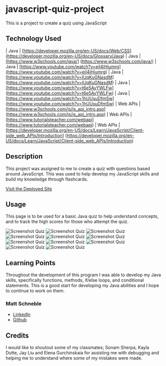 # javascript-quiz-project
This is a project to create a quiz using JavaScript

## Technology Used 

| Java | [https://developer.mozilla.org/en-US/docs/Web/CSS] (https://developer.mozilla.org/en-US/docs/Glossary/Java)
| Java | [https://www.w3schools.com/java/] (https://www.w3schools.com/java/)
| Java | [https://www.youtube.com/watch?v=ejI4iHiumrg] (https://www.youtube.com/watch?v=ejI4iHiumrg)
| Java | [https://www.youtube.com/watch?v=IUqKuGNasdM] (https://www.youtube.com/watch?v=IUqKuGNasdM)
| Java | [https://www.youtube.com/watch?v=t6e5AyYWLFw] (https://www.youtube.com/watch?v=t6e5AyYWLFw)
| Java | [https://www.youtube.com/watch?v=1hUUsuDfmSw] (https://www.youtube.com/watch?v=1hUUsuDfmSw)
| Web APIs | [https://www.w3schools.com/js/js_api_intro.asp] (https://www.w3schools.com/js/js_api_intro.asp)
| Web APIs | [https://www.tutorialsteacher.com/webapi] (https://www.tutorialsteacher.com/webapi)
| Web APIs | [https://developer.mozilla.org/en-US/docs/Learn/JavaScript/Client-side_web_APIs/Introduction] (https://developer.mozilla.org/en-US/docs/Learn/JavaScript/Client-side_web_APIs/Introduction)

## Description 

This project was assigned to me to create a quiz with questions based around JavaScript. This was used to help develop my JavaScript skills and build my knowledge through flashcards. 

[Visit the Deployed Site](https://https://mattschneble.github.io/javascript-quiz-project/)

## Usage 

This page is to be used for a basic Java quiz to help understand concepts, and to track the high scores for those who attempt the quiz.  

![Screenshot Quiz](./assets/images/Quiz%20Start.png)
![Screenshot Quiz](./assets/images/Quiz%20Question%20%231.png)
![Screenshot Quiz](./assets/images/Quiz%20Question%20%232.png)
![Screenshot Quiz](./assets/images/Quiz%20Question%20%233.png)
![Screenshot Quiz](./assets/images/Quiz%20Question%20%234.png)
![Screenshot Quiz](./assets/images/Quiz%20Question%20%235.png)
![Screenshot Quiz](./assets/images/Quiz%20Question%20%236.png)
![Screenshot Quiz](./assets/images/Quiz%20Question%20%237.png)
![Screenshot Quiz](./assets/images/Quiz%20Question%20%238.png)
![Screenshot Quiz](./assets/images/Quiz%20End%20-%20Add%20Initials.png)
![Screenshot Quiz](./assets/images/Quiz%20High%20Scores.png)

## Learning Points 

Throughout the development of this program I was able to develop my Java skills, specifically functions, methods, if/else loops, and conditional statements. This is a good start for developing my Java abilities and I hope to continue to work on them. 

### Matt Schneble

* [LinkedIn](https://www.linkedin.com/in/matthew-schneble/)
* [Github](https://github.com/mattschneble)

## Credits

I would like to shoutout some of my classmates; Sonam Sherpa, Kayla Dutte, Jay Liu and Elena Gurchinskaia for assisting me with debugging and helping me to understand where some of my mistakes were made. 